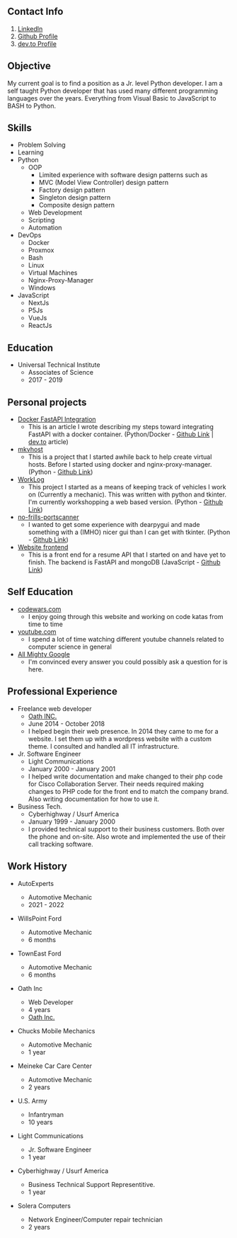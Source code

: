 ## Contact Info

1. [LinkedIn](https://www.linkedin.com/in/michael-case-74763022/)
2. [Github Profile](https://www.github.com/MikeCase)
3. [dev.to Profile](https://dev.to/mikecase)
## Objective

My current goal is to find a position as a Jr. level Python developer. I am a self taught Python developer that has used many different programming languages over the years. Everything from Visual Basic to JavaScript to BASH to Python. 

## Skills

* Problem Solving
* Learning
* Python
    - OOP
        - Limited experience with software design patterns such as
        - MVC (Model View Controller) design pattern
        - Factory design pattern
        - Singleton design pattern
        - Composite design pattern
    - Web Development
    - Scripting
    - Automation
* DevOps
    - Docker
    - Proxmox
    - Bash
    - Linux
    - Virtual Machines
    - Nginx-Proxy-Manager
    - Windows
* JavaScript
    - NextJs
    - P5Js
    - VueJs
    - ReactJs

## Education

* Universal Technical Institute
    - Associates of Science
    - 2017 - 2019

## Personal projects

* [Docker FastAPI Integration](https://dev.to/mikecase/python-development-environment-in-a-docker-container-4hg8)
   - This is an article I wrote describing my steps toward integrating FastAPI with a docker container. (Python/Docker - [Github Link](https://github.com/MikeCase/fastapi-docker) | [dev.to](https://dev.to/mikecase/python-development-environment-in-a-docker-container-4hg8) article)
* [mkvhost](https://github.com/MikeCase/mkvhost)
  - This is a project that I started awhile back to help create virtual hosts. Before I started using docker and nginx-proxy-manager. (Python - [Github Link](https://github.com/MikeCase/mkvhost))
* [WorkLog](https://github.com/MikeCase/workLog)
   - This project I started as a means of keeping track of vehicles I work on (Currently a mechanic). This was written with python and tkinter. I'm currently workshopping a web based version. (Python - [Github Link](https://github.com/MikeCase/workLog))
* [no-frills-portscanner](https://github.com/MikeCase/no-frills-portscanner)
   - I wanted to get some experience with dearpygui and made something with a (IMHO) nicer gui than I can get with tkinter. (Python - [Github Link](https://github.com/MikeCase/no-frills-portscanner))
* [Website frontend](https://github.com/MikeCase/website-frontend-nextjs)
   - This is a front end for a resume API that I started on and have yet to finish. The backend is FastAPI and mongoDB (JavaScript - [Github Link](https://github.com/MikeCase/website-frontend-nextjs))

## Self Education

* [codewars.com](https://www.codewars.com)
  - I enjoy going through this website and working on code katas from time to time
* [youtube.com](https://www.youtube.com)
  - I spend a lot of time watching different youtube channels related to computer science in general
* [All Mighty Google](https://www.google.com)
  - I'm convinced every answer you could possibly ask a question for is here.

## Professional Experience

 * Freelance web developer
     - [Oath INC.](https://www.oathinc.org)
     - June 2014 - October 2018
     - I helped begin their web presence. In 2014 they came to me for a website. I set them up with a wordpress website with a custom theme. I consulted and handled all IT infrastructure.
 * Jr. Software Engineer
     - Light Communications
     - January 2000 - January 2001
     - I helped write documentation and make changed to their php code for Cisco Collaboration Server. Their needs required making changes to PHP code for the front end to match the company brand. Also writing documentation for how to use it.
 * Business Tech.
     - Cyberhighway / Usurf America
     - January 1999 - January 2000
     - I provided technical support to their business customers. Both over the phone and on-site. Also wrote and implemented the use of their call tracking software.

## Work History

* AutoExperts
    - Automotive Mechanic
    - 2021 - 2022

* WillsPoint Ford
    - Automotive Mechanic
    - 6 months

* TownEast Ford
    - Automotive Mechanic
    - 6 months

* Oath Inc
    - Web Developer
    - 4 years
    - [Oath Inc.](https://www.oathinc.org)

* Chucks Mobile Mechanics
    - Automotive Mechanic
    - 1 year

* Meineke Car Care Center
    - Automotive Mechanic
    - 2 years

* U.S. Army
    - Infantryman
    - 10 years

* Light Communications
    - Jr. Software Engineer
    - 1 year

* Cyberhighway / Usurf America
    - Business Technical Support Representitive.
    - 1 year

* Solera Computers
    - Network Engineer/Computer repair technician
    - 2 years